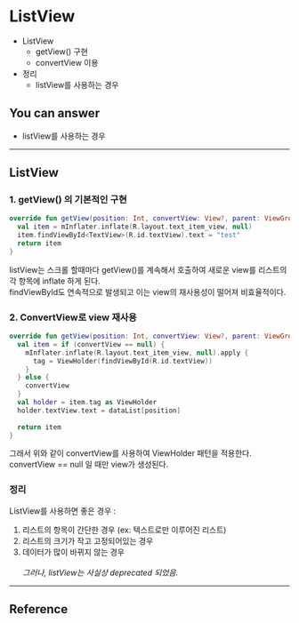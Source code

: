 # ListView
<!--Table of Contents-->
- ListView
    - getView() 구현
    - convertView 이용
- 정리
    - listView를 사용하는 경우


<!-- 어떤 질문을 대답할 수 있어야 하는지-->
## You can answer
- listView를 사용하는 경우

<!--Contents-->

---
## ListView
### 1. getView() 의 기본적인 구현
```kotlin
override fun getView(position: Int, convertView: View?, parent: ViewGroup?): View {
  val item = mInflater.inflate(R.layout.text_item_view, null)
  item.findViewById<TextView>(R.id.textView).text = "test"
  return item
}
```
listView는 스크롤 할때마다 getView()를 계속해서 호출하여 새로운 view를 리스트의 각 항목에 inflate 하게 된다.  
findViewById도 연속적으로 발생되고 이는 view의 재사용성이 떨어져 비효율적이다.

### 2. ConvertView로 view 재사용
```kotlin
override fun getView(position: Int, convertView: View?, parent: ViewGroup?): View {
  val item = if (convertView == null) {
    mInflater.inflate(R.layout.text_item_view, null).apply {
      tag = ViewHolder(findViewById(R.id.textView))
    }
  } else {
    convertView
  }
  val holder = item.tag as ViewHolder
  holder.textView.text = dataList[position]
  
  return item
}
```
그래서 위와 같이 convertView를 사용하여 ViewHolder 패턴을 적용한다.   
convertView == null 일 때만 view가 생성된다.

### 정리
ListView를 사용하면 좋은 경우 :
1) 리스트의 항목이 간단한 경우 (ex: 텍스트로만 이루어진 리스트)
2) 리스트의 크기가 작고 고정되어있는 경우
3) 데이터가 많이 바뀌지 않는 경우  <br><br>
   *그러나, listView는 사실상 deprecated 되었음.*
---
## Reference